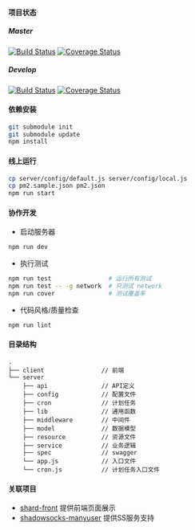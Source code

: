 #### 项目状态

##### Master

[![Build Status](https://travis-ci.org/qious/shard.svg?branch=master)](https://travis-ci.org/qious/shard)
[![Coverage Status](https://coveralls.io/repos/github/qious/shard/badge.svg?branch=master)](https://coveralls.io/github/qious/shard?branch=master)

##### Develop

[![Build Status](https://travis-ci.org/qious/shard.svg?branch=develop)](https://travis-ci.org/qious/shard)
[![Coverage Status](https://coveralls.io/repos/github/qious/shard/badge.svg?branch=develop)](https://coveralls.io/github/qious/shard?branch=develop)

#### **依赖安装**

```bash
git submodule init
git submodule update
npm install
```

#### **线上运行**

```bash
cp server/config/default.js server/config/local.js
cp pm2.sample.json pm2.json
npm run start
```

#### **协作开发**

* 启动服务器

```bash
npm run dev
```

* 执行测试

```bash
npm run test                # 运行所有测试
npm run test -- -g network  # 只测试 network
npm run cover               # 测试覆盖率
```

* 代码风格/质量检查

```bash
npm run lint
```

#### **目录结构**

    .
    ├── client                // 前端
    └── server
        ├── api               // API定义
        ├── config            // 配置文件
        ├── cron              // 计划任务
        ├── lib               // 通用函数
        ├── middleware        // 中间件
        ├── model             // 数据模型
        ├── resource          // 资源文件
        ├── service           // 业务逻辑
        ├── spec              // swagger
        └── app.js            // 入口文件
        └── cron.js           // 计划任务入口文件

#### **关联项目**
* [shard-front](https://github.com/qious/shard-front) 提供前端页面展示
* [shadowsocks-manyuser](https://github.com/qious/shadowsocks-manyuser) 提供SS服务支持
